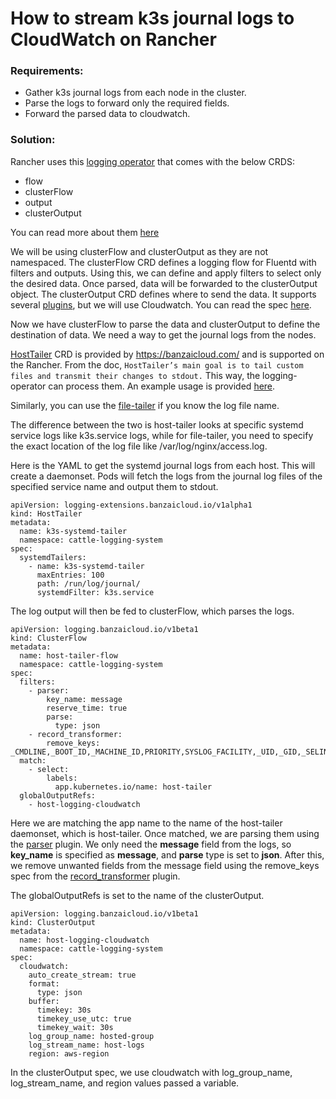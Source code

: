 #   How to stream k3s journal logs to CloudWatch on Rancher

### Requirements:

 - Gather k3s journal logs from each node in the cluster.
 - Parse the logs to forward only the required fields.
 - Forward the parsed data to cloudwatch.

### Solution:

Rancher uses this [logging operator](https://kube-logging.github.io/docs/) that comes with the below CRDS:
 
 - flow
 - clusterFlow
 - output
 - clusterOutput

You can read more about them [here](https://kube-logging.github.io/docs/configuration/)

We will be using clusterFlow and clusterOutput as they are not namespaced. The clusterFlow CRD defines a logging flow for Fluentd with filters and outputs. Using this, we can define and apply filters to select only the desired data. Once parsed, data will be forwarded to the clusterOutput object. The clusterOutput CRD defines where to send the data. It supports several [plugins](https://banzaicloud.com/docs/one-eye/logging-operator/plugins/outputs/), but we will use Cloudwatch. You can read the spec [here](https://banzaicloud.com/docs/one-eye/logging-operator/plugins/outputs/cloudwatch/).


Now we have clusterFlow to parse the data and clusterOutput to define the destination of data. We need a way to get the journal logs from the nodes.

[HostTailer](https://banzaicloud.com/docs/one-eye/logging-operator/configuration/crds/extensions/) CRD is provided by https://banzaicloud.com/ and is supported on the Rancher. From the doc, `HostTailer’s main goal is to tail custom files and transmit their changes to stdout.` This way, the logging-operator can process them. An example usage is provided [here](https://banzaicloud.com/docs/one-eye/logging-operator/configuration/extensions/kubernetes-host-tailer/).

Similarly, you can use the [file-tailer](https://banzaicloud.com/docs/one-eye/logging-operator/configuration/extensions/kubernetes-host-tailer/#create-file-tailer) if you know the log file name. 

The difference between the two is host-tailer looks at specific systemd service logs like k3s.service logs, while for file-tailer, you need to specify the exact location of the log file like /var/log/nginx/access.log. 

Here is the YAML to get the systemd journal logs from each host. This will create a daemonset. Pods will fetch the logs from the journal log files of the specified service name and output them to stdout.

```SHELL
apiVersion: logging-extensions.banzaicloud.io/v1alpha1
kind: HostTailer
metadata:
  name: k3s-systemd-tailer
  namespace: cattle-logging-system
spec:
  systemdTailers:
    - name: k3s-systemd-tailer
      maxEntries: 100
      path: /run/log/journal/
      systemdFilter: k3s.service
```

The log output will then be fed to clusterFlow, which parses the logs.

```SHELL
apiVersion: logging.banzaicloud.io/v1beta1
kind: ClusterFlow
metadata:
  name: host-tailer-flow
  namespace: cattle-logging-system
spec:
  filters:
    - parser:
        key_name: message
        reserve_time: true
        parse:
          type: json
    - record_transformer:
        remove_keys: _CMDLINE,_BOOT_ID,_MACHINE_ID,PRIORITY,SYSLOG_FACILITY,_UID,_GID,_SELINUX_CONTEXT,_SYSTEMD_SLICE,_CAP_EFFECTIVE,_TRANSPORT,_SYSTEMD_CGROUP,_SYSTEMD_INVOCATION_ID,_STREAM_ID,SYSLOG_IDENTIFIER,_COMM,_EXE
  match:
    - select: 
        labels:
          app.kubernetes.io/name: host-tailer
  globalOutputRefs:
    - host-logging-cloudwatch
```

Here we are matching the app name to the name of the host-tailer daemonset, which is host-tailer. Once matched, we are parsing them using the [parser](https://docs.fluentd.org/filter/parser) plugin. We only need the **message** field from the logs, so **key_name** is specified as **message**, and **parse** type is set to **json**. After this, we remove unwanted fields from the message field using the remove_keys spec from the [record_transformer](https://docs.fluentd.org/filter/record_transformer) plugin.

The globalOutputRefs is set to the name of the clusterOutput. 

```SHELL
apiVersion: logging.banzaicloud.io/v1beta1
kind: ClusterOutput
metadata:
  name: host-logging-cloudwatch
  namespace: cattle-logging-system
spec:
  cloudwatch:
    auto_create_stream: true
    format:
      type: json
    buffer:
      timekey: 30s
      timekey_use_utc: true
      timekey_wait: 30s
    log_group_name: hosted-group
    log_stream_name: host-logs
    region: aws-region
```

In the clusterOutput spec, we use cloudwatch with log_group_name, log_stream_name, and region values passed a variable.
